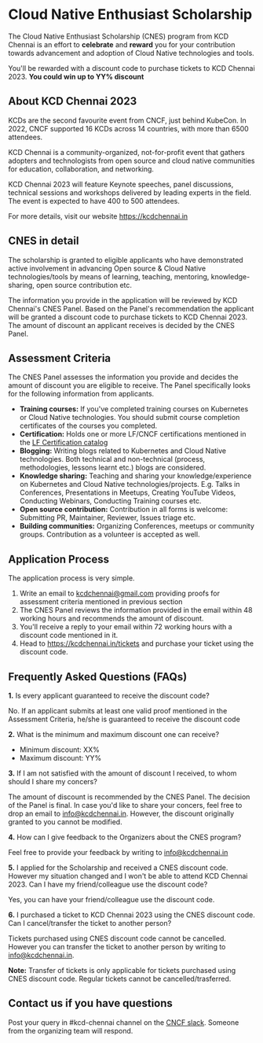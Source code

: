 # Cloud Native Enthusiast Scholarship 

The Cloud Native Enthusiast Scholarship (CNES) program from KCD Chennai is an effort to **celebrate** and **reward** you for your contribution towards advancement and adoption of Cloud Native technologies and tools.

You'll be rewarded with a discount code to purchase tickets to KCD Chennai 2023. **You could win up to YY% discount**

## About KCD Chennai 2023

KCDs are the second favourite event from CNCF, just behind KubeCon. In 2022, CNCF supported 16 KCDs across 14 countries, with more than 6500 attendees.

KCD Chennai is a community-organized, not-for-profit event that gathers adopters and technologists from open source and cloud native communities for education, collaboration, and networking.

KCD Chennai 2023 will feature Keynote speeches, panel discussions, technical sessions and workshops delivered by leading experts in the field. The event is expected to have 400 to 500 attendees.

For more details, visit our website https://kcdchennai.in

## CNES in detail

The scholarship is granted to eligible applicants who have demonstrated active involvement in advancing Open source & Cloud Native technologies/tools by means of learning, teaching, mentoring, knowledge-sharing, open source contribution etc.

The information you provide in the application will be reviewed by KCD Chennai's CNES Panel. Based on the Panel's recommendation the applicant will be granted a discount code to purchase tickets to KCD Chennai 2023. The amount of discount an applicant receives is decided by the CNES Panel.

## Assessment Criteria

The CNES Panel assesses the information you provide and decides the amount of discount you are eligible to receive. The Panel specifically looks for the following information from applicants.

- **Training courses:** If you've completed training courses on Kubernetes or Cloud Native technologies. You should submit course completion certificates of the courses you completed.
- **Certification:** Holds one or more LF/CNCF certifications mentioned in the [LF Certification catalog](https://training.linuxfoundation.org/full-catalog/?_sft_product_type=certification)
- **Blogging:** Writing blogs related to Kubernetes and Cloud Native technologies. Both technical and non-technical (process, methodologies, lessons learnt etc.) blogs are considered.
- **Knowledge sharing:** Teaching and sharing your knowledge/experience on Kubernetes and Cloud Native technologies/projects. E.g. Talks in Conferences, Presentations in Meetups, Creating YouTube Videos, Conducting Webinars, Conducting Training courses etc.
- **Open source contribution:** Contribution in all forms is welcome: Submitting PR, Maintainer, Reviewer, Issues triage etc.
- **Building communities:** Organizing Conferences, meetups or community groups. Contribution as a volunteer is accepted as well.

## Application Process

The application process is very simple.

1. Write an email to kcdchennai@gmail.com providing proofs for assessment criteria mentioned in previous section
2. The CNES Panel reviews the information provided in the email within 48 working hours and recommends the amount of discount.
3. You'll receive a reply to your email within 72 working hours with a discount code mentioned in it.
4. Head to https://kcdchennai.in/tickets and purchase your ticket using the discount code.

## Frequently Asked Questions (FAQs)

**1.**&nbsp;Is every applicant guaranteed to receive the discount code?

No. If an applicant submits at least one valid proof mentioned in the Assessment Criteria, he/she is guaranteed to receive the discount code

**2.**&nbsp;What is the minimum and maximum discount one can receive?
- Minimum discount: XX%
- Maximum discount: YY%

**3.**&nbsp;If I am not satisfied with the amount of discount I received, to whom should I share my concers?

The amount of discount is recommended by the CNES Panel. The decision of the Panel is final. In case you'd like to share your concers, feel free to drop an email to info@kcdchennai.in. However, the discount originally granted to you cannot be modified.

**4.**&nbsp;How can I give feedback to the Organizers about the CNES program?

Feel free to provide your feedback by writing to info@kcdchennai.in

**5.**&nbsp;I applied for the Scholarship and received a CNES discount code. However my situation changed and I won't be able to attend KCD Chennai 2023. Can I have my friend/colleague use the discount code?

Yes, you can have your friend/colleague use the discount code.

**6.**&nbsp;I purchased a ticket to KCD Chennai 2023 using the CNES discount code. Can I cancel/transfer the ticket to another person?

Tickets purchased using CNES discount code cannot be cancelled. However you can transfer the ticket to another person by writing to info@kcdchennai.in.

**Note:** Transfer of tickets is only applicable for tickets purchased using CNES discount code. Regular tickets cannot be cancelled/trasferred.

## Contact us if you have questions

Post your query in #kcd-chennai channel on the [CNCF slack](https://cloud-native.slack.com/). Someone from the organizing team will respond.

